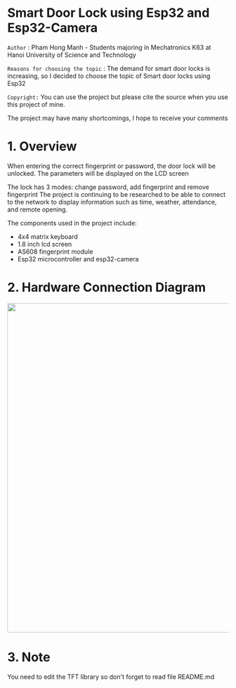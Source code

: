 # Smart Door Lock using Esp32 and Esp32-Camera
`Author` : Pham Hong Manh - Students majoring in Mechatronics K63 at Hanoi University of Science and Technology

`Reasons for choosing the topic` : The demand for smart door locks is increasing, so I decided to choose the topic of Smart door locks using Esp32

`Copyright:` You can use the project but please cite the source when you use this project of mine.

The project may have many shortcomings, I hope to receive your comments

# 1. Overview


When entering the correct fingerprint or password, the door lock will be unlocked. The parameters will be displayed on the LCD screen

The lock has 3 modes: change password, add fingerprint and remove fingerprint
The project is continuing to be researched to be able to connect to the network to display information such as time, weather, attendance, and remote opening.

The components used in the project include: 
+ 4x4 matrix keyboard
+ 1.8 inch lcd screen
+ AS608 fingerprint module
+ Esp32 microcontroller and esp32-camera
# 2. Hardware Connection Diagram
<img src="[https://user-images.githubusercontent.com/95463241/210167944-556747a4-3212-403e-9d20-c8d30c6a2cc2.png](https://user-images.githubusercontent.com/95463241/224550627-5d4f6c99-bf58-4217-998b-67e067d5fceb.png)" width = "750">

# 3. Note
You need to edit the TFT library so don't forget to read file README.md 
